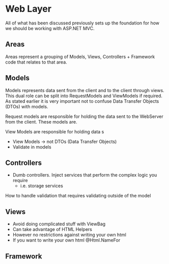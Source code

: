 # Web Layer
All of what has been discussed previously sets up the foundation for how we should be working with ASP.NET MVC.

## Areas
Areas represent a grouping of Models, Views, Controllers + Framework code that relates to that area.

## Models
Models represents data sent from the client and to the client through views. This dual role can be split into RequestModels and ViewModels if required. As stated earlier it is very important not to confuse Data Transfer Objects (DTOs) with models.

Request models are responsible for holding the data sent to the WebServer from the client. These models are.

View Models are responsible for holding data s

* View Models -> not DTOs (Data Transfer Objects)
* Validate in models

## Controllers
* Dumb controllers. Inject services that perform the complex logic you require
  * i.e. storage services


How to handle validation that requires validating outside of the model

## Views
* Avoid doing complicated stuff with ViewBag
* Can take advantage of HTML Helpers
* However no restrictions against writing your own html
* If you want to write your own html @Html.NameFor

## Framework
